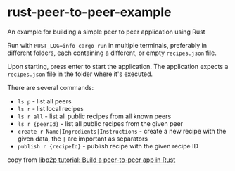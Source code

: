 # rust-peer-to-peer-example

An example for building a simple peer to peer application using Rust

Run with `RUST_LOG=info cargo run` in multiple terminals, preferably in different folders, each containing a different, or empty `recipes.json` file.

Upon starting, press enter to start the application. The application expects a `recipes.json` file in the folder where it's executed.

There are several commands:

* `ls p` - list all peers
* `ls r` - list local recipes
* `ls r all` - list all public recipes from all known peers
* `ls r {peerId}` - list all public recipes from the given peer
* `create r Name|Ingredients|Instructions` - create a new recipe with the given data, the `|` are important as separators
* `publish r {recipeId}` - publish recipe with the given recipe ID



copy from [libp2p tutorial: Build a peer-to-peer app in Rust](https://blog.logrocket.com/libp2p-tutorial-build-a-peer-to-peer-app-in-rust/)
